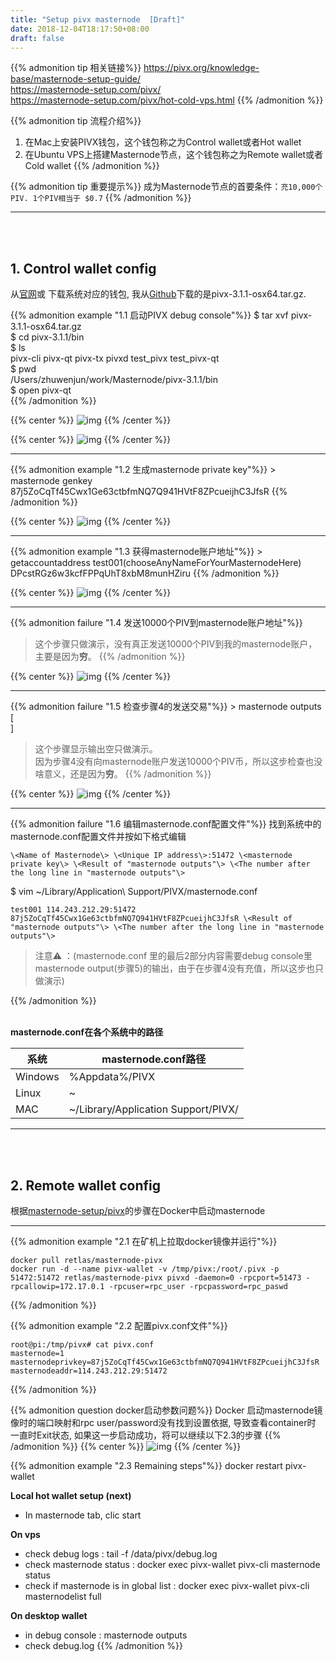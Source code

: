 ```yaml
---
title: "Setup pivx masternode  [Draft]"
date: 2018-12-04T18:17:50+08:00
draft: false
---
```




{{% admonition tip 相关链接%}}
https://pivx.org/knowledge-base/masternode-setup-guide/<br>
https://masternode-setup.com/pivx/<br>
https://masternode-setup.com/pivx/hot-cold-vps.html
{{% /admonition %}}

{{% admonition tip 流程介绍%}}
1. 在Mac上安装PIVX钱包，这个钱包称之为Control wallet或者Hot wallet<br>
2. 在Ubuntu VPS上搭建Masternode节点，这个钱包称之为Remote wallet或者Cold wallet
{{% /admonition %}}

{{% admonition tip 重要提示%}}
成为Masternode节点的首要条件：``` 充10,000个PIV. 1个PIV相当于 $0.7 ```
{{% /admonition %}}


***
<br><br>

## 1. Control wallet config
从[官网](https://pivx.org/wallet/)或 下载系统对应的钱包, 我从[Github](https://github.com/PIVX-Project/PIVX/releases)下载的是pivx-3.1.1-osx64.tar.gz.

{{% admonition example "1.1 启动PIVX debug console"%}}
$ tar xvf pivx-3.1.1-osx64.tar.gz<br>
$ cd pivx-3.1.1/bin<br>
$ ls<br>
pivx-cli     pivx-qt      pivx-tx      pivxd        test_pivx    test_pivx-qt<br>
$ pwd<br>
/Users/zhuwenjun/work/Masternode/pivx-3.1.1/bin<br>
$ open pivx-qt<br>
{{% /admonition %}}


{{% center %}}
![img](/pivx/piv1.png "img")
{{% /center %}}

{{% center %}}
![img](/pivx/piv2.png "img")
{{% /center %}}



***
{{% admonition example "1.2 生成masternode private key"%}}
\> masternode genkey<br>
87j5ZoCqTf45Cwx1Ge63ctbfmNQ7Q941HVtF8ZPcueijhC3JfsR
{{% /admonition %}}

{{% center %}}
![img](/pivx/piv3.png "img")
{{% /center %}}



***
{{% admonition example "1.3 获得masternode账户地址"%}}
\> getaccountaddress test001(chooseAnyNameForYourMasternodeHere)
DPcstRGz6w3kcfFPPqUhT8xbM8munHZiru
{{% /admonition %}}

{{% center %}}
![img](/pivx/piv4.png "img")
{{% /center %}}



***
{{% admonition failure "1.4 发送10000个PIV到masternode账户地址"%}}
> 这个步骤只做演示，没有真正发送10000个PIV到我的masternode账户，主要是因为**穷**。
{{% /admonition %}}

{{% center %}}
![img](/pivx/piv5.png "img")
{{% /center %}}


***
{{% admonition failure "1.5 检查步骤4的发送交易"%}}
\> masternode outputs<br>
[<br>
]

> 这个步骤显示输出空只做演示。<br>因为步骤4没有向masternode账户发送10000个PIV币，所以这步检查也没啥意义，还是因为**穷**。
{{% /admonition %}}

{{% center %}}
![img](/pivx/piv6.png "img")
{{% /center %}}


***
{{% admonition failure "1.6 编辑masternode.conf配置文件"%}}
找到系统中的masternode.conf配置文件并按如下格式编辑<br>
```
\<Name of Masternode\> \<Unique IP address\>:51472 \<masternode private key\> \<Result of "masternode outputs"\> \<The number after the long line in "masternode outputs"\>
```


$ vim ~/Library/Application\ Support/PIVX/masternode.conf<br>
```
test001 114.243.212.29:51472 87j5ZoCqTf45Cwx1Ge63ctbfmNQ7Q941HVtF8ZPcueijhC3JfsR \<Result of "masternode outputs"\> \<The number after the long line in "masternode outputs"\>
```

> 注意⚠️ ：(masternode.conf 里的最后2部分内容需要debug console里masternode output(步骤5)的输出，由于在步骤4没有充值，所以这步也只做演示)<br>

{{% /admonition %}} 


<br>**masternode.conf在各个系统中的路径**

系统    | masternode.conf路径 
------- | ------------ 
Windows | %Appdata%/PIVX
Linux   | ~
MAC     |~/Library/Application Support/PIVX/
***
<br><br>



## 2. Remote wallet config

根据[masternode-setup/pivx](https://masternode-setup.com/pivx/hot-cold-vps.html)的步骤在Docker中启动masternode

***
{{% admonition example "2.1 在矿机上拉取docker镜像并运行"%}}
```
docker pull retlas/masternode-pivx
docker run -d --name pivx-wallet -v /tmp/pivx:/root/.pivx -p 51472:51472 retlas/masternode-pivx pivxd -daemon=0 -rpcport=51473 -rpcallowip=172.17.0.1 -rpcuser=rpc_user -rpcpassword=rpc_paswd
```

{{% /admonition %}}

{{% admonition example "2.2 配置pivx.conf文件"%}}
```
root@pi:/tmp/pivx# cat pivx.conf
masternode=1
masternodeprivkey=87j5ZoCqTf45Cwx1Ge63ctbfmNQ7Q941HVtF8ZPcueijhC3JfsR
masternodeaddr=114.243.212.29:51472
```
{{% /admonition %}}


{{% admonition question docker启动参数问题%}}
Docker 启动masternode镜像时的端口映射和rpc user/password没有找到设置依据, 导致查看container时
一直时Exit状态, 如果这一步启动成功，将可以继续以下2.3的步骤
{{% /admonition %}}
{{% center %}}
![img](/pivx/piv8.png "img")
{{% /center %}}


{{% admonition example "2.3 Remaining steps"%}}
docker restart pivx-wallet<br>

**Local hot wallet setup (next)**

* In masternode tab, clic start

**On vps**

* check debug logs :
  tail -f /data/pivx/debug.log
* check masternode status :
  docker exec pivx-wallet pivx-cli masternode status
* check if masternode is in global list :
  docker exec pivx-wallet pivx-cli masternodelist full

**On desktop wallet**

* in debug console :
  masternode outputs
* check debug.log
{{% /admonition %}}









